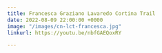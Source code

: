 ```yaml
---
title: Francesca Graziano Lavaredo Cortina Trail
date: 2022-08-09 22:00:00 +0000
image: "/images/cn-lct-francesca.jpg"
linkurl: https://youtu.be/nbfGAEQoxRY

---
```


